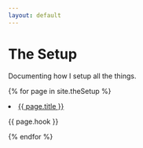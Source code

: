 ```yaml
---
layout: default
---
```


# The Setup

Documenting how I setup all the things.

{% for page in site.theSetup %}
      <li>
        <a href="{{ page.url }}">{{ page.title }}</a>
        <p>{{ page.hook }}</p>
      </li>
{% endfor %}


